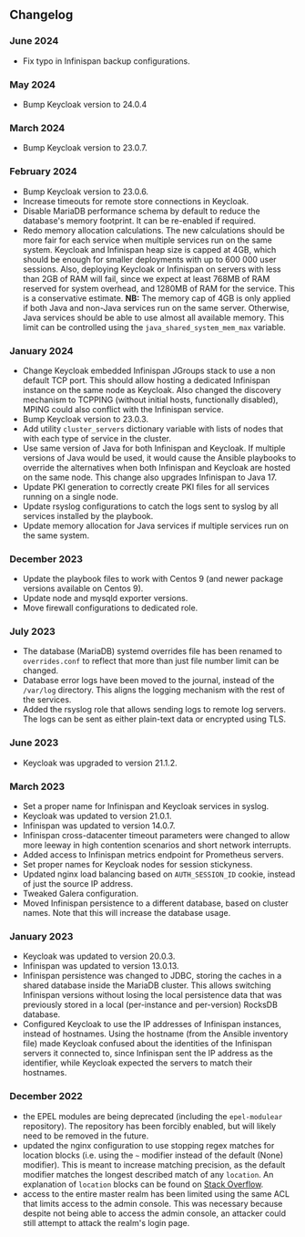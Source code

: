 ## Changelog

### June 2024
  - Fix typo in Infinispan backup configurations.

### May 2024
  - Bump Keycloak version to 24.0.4

### March 2024
  - Bump Keycloak version to 23.0.7.

### February 2024
  - Bump Keycloak version to 23.0.6.
  - Increase timeouts for remote store connections in Keycloak.
  - Disable MariaDB performance schema by default to reduce the database's
    memory footprint. It can be re-enabled if required.
  - Redo memory allocation calculations. The new calculations should be more
    fair for each service when multiple services run on the same system.
    Keycloak and Infinispan heap size is capped at 4GB, which should be enough
    for smaller deployments with up to 600 000 user sessions. Also, deploying
    Keycloak or Infinispan on servers with less than 2GB of RAM will fail, since
    we expect at least 768MB of RAM reserved for system overhead, and 1280MB of
    RAM for the service. This is a conservative estimate.
    **NB:** The memory cap of 4GB is only applied if both Java and non-Java
    services run on the same server. Otherwise, Java services should be able to
    use almost all available memory. This limit can be controlled using the
    `java_shared_system_mem_max` variable.

### January 2024
  - Change Keycloak embedded Infinispan JGroups stack to use a non default TCP
    port. This should allow hosting a dedicated Infinispan instance on the same
    node as Keycloak. Also changed the discovery mechanism to TCPPING
    (without initial hosts, functionally disabled), MPING could also conflict
    with the Infinispan service.
  - Bump Keycloak version to 23.0.3.
  - Add utility `cluster_servers` dictionary variable with lists of nodes that
    with each type of service in the cluster.
  - Use same version of Java for both Infinispan and Keycloak. If multiple
    versions of Java would be used, it would cause the Ansible playbooks to
    override the alternatives when both Infinispan and Keycloak are hosted on
    the same node. This change also upgrades Infinispan to Java 17.
  - Update PKI generation to correctly create PKI files for all services running
    on a single node.
  - Update rsyslog configurations to catch the logs sent to syslog by all
    services installed by the playbook.
  - Update memory allocation for Java services if multiple services run on the
    same system.

### December 2023
  - Update the playbook files to work with Centos 9 (and newer package versions
    available on Centos 9).
  - Update node and mysqld exporter versions.
  - Move firewall configurations to dedicated role.

### July 2023
  - The database (MariaDB) systemd overrides file has been renamed to
    `overrides.conf` to reflect that more than just file number limit can be
    changed.
  - Database error logs have been moved to the journal, instead of the
    `/var/log` directory. This aligns the logging mechanism with the rest of the
    services.
  - Added the rsyslog role that allows sending logs to remote log servers. The
    logs can be sent as either plain-text data or encrypted using TLS.

### June 2023
  - Keycloak was upgraded to version 21.1.2.

### March 2023
  - Set a proper name for Infinispan and Keycloak services in syslog.
  - Keycloak was updated to version 21.0.1.
  - Infinispan was updated to version 14.0.7.
  - Infinispan cross-datacenter timeout parameters were changed to allow more
    leeway in high contention scenarios and short network interrupts.
  - Added access to Infinispan metrics endpoint for Prometheus servers.
  - Set proper names for Keycloak nodes for session stickyness.
  - Updated nginx load balancing based on `AUTH_SESSION_ID` cookie, instead of
    just the source IP address.
  - Tweaked Galera configuration.
  - Moved Infinispan persistence to a different database, based on cluster
    names. Note that this will increase the database usage.


### January 2023
  - Keycloak was updated to version 20.0.3.
  - Infinispan was updated to version 13.0.13.
  - Infinispan persistence was changed to JDBC, storing the caches in a shared
    database inside the MariaDB cluster. This allows switching Infinispan
    versions without losing the local persistence data that was previously
    stored in a local (per-instance and per-version) RocksDB database.
  - Configured Keycloak to use the IP addresses of Infinispan instances, instead
    of hostnames. Using the hostname (from the Ansible inventory file) made
    Keycloak confused about the identities of the Infinispan servers it
    connected to, since Infinispan sent the IP address as the identifier, while
    Keycloak expected the servers to match their hostnames.


### December 2022
  - the EPEL modules are being deprecated (including the `epel-modulear`
    repository). The repository has been forcibly enabled, but will likely need
    to be removed in the future.
  - updated the nginx configuration to use stopping regex matches for location
    blocks (i.e. using the `~` modifier instead of the default (None) modifier).
    This is meant to increase matching precision, as the default modifier matches
    the longest described match of any `location`. An explanation of `location`
    blocks can be found on [Stack Overflow](https://stackoverflow.com/a/59846239).
  - access to the entire master realm has been limited using the same ACL that
    limits access to the admin console. This was necessary because despite not
    being able to access the admin console, an attacker could still attempt to
    attack the realm's login page.
